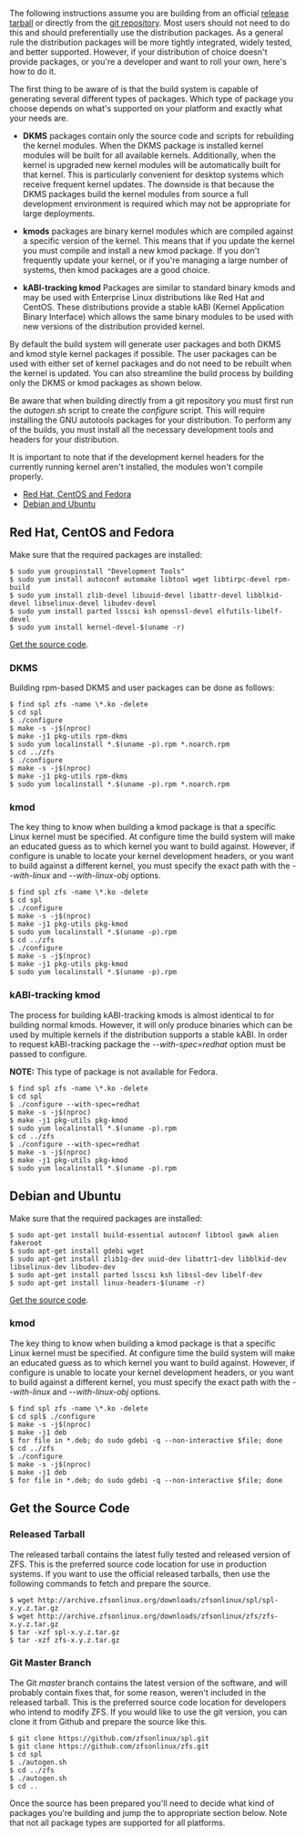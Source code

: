 The following instructions assume you are building from an official [release tarball][release] or directly from the [git repository][git]. Most users should not need to do this and should preferentially use the distribution packages. As a general rule the distribution packages will be more tightly integrated, widely tested, and better supported. However, if your distribution of choice doesn't provide packages, or you're a developer and want to roll your own, here's how to do it.

The first thing to be aware of is that the build system is capable of generating several different types of packages. Which type of package you choose depends on what's supported on your platform and exactly what your needs are.

* **DKMS** packages contain only the source code and scripts for rebuilding the kernel modules. When the DKMS package is installed kernel modules will be built for all available kernels. Additionally, when the kernel is upgraded new kernel modules will be automatically built for that kernel. This is particularly convenient for desktop systems which receive frequent kernel updates. The downside is that because the DKMS packages build the kernel modules from source a full development environment is required which may not be appropriate for large deployments.

* **kmods** packages are binary kernel modules which are compiled against a specific version of the kernel. This means that if you update the kernel you must compile and install a new kmod package. If you don't frequently update your kernel, or if you're managing a large number of systems, then kmod packages are a good choice.

* **kABI-tracking kmod** Packages are similar to standard binary kmods and may be used with Enterprise Linux distributions like Red Hat and CentOS.  These distributions provide a stable kABI (Kernel Application Binary Interface) which allows the same binary modules to be used with new versions of the distribution provided kernel.

By default the build system will generate user packages and both DKMS and kmod style kernel packages if possible. The user packages can be used with either set of kernel packages and do not need to be rebuilt when the kernel is updated. You can also streamline the build process by building only the DKMS or kmod packages as shown below.

Be aware that when building directly from a git repository you must first run the *autogen.sh* script to create the *configure* script. This will require installing the GNU autotools packages for your distribution.  To perform any of the builds, you must install all the necessary development tools and headers for your distribution.

It is important to note that if the development kernel headers for the currently running kernel aren't installed, the modules won't compile properly.

* [Red Hat, CentOS and Fedora](#red-hat-centos-and-fedora)
* [Debian and Ubuntu](#debian-and-ubuntu)

## Red Hat, CentOS and Fedora

Make sure that the required packages are installed:

```
$ sudo yum groupinstall "Development Tools"
$ sudo yum install autoconf automake libtool wget libtirpc-devel rpm-build
$ sudo yum install zlib-devel libuuid-devel libattr-devel libblkid-devel libselinux-devel libudev-devel
$ sudo yum install parted lsscsi ksh openssl-devel elfutils-libelf-devel
$ sudo yum install kernel-devel-$(uname -r)
```

[Get the source code](#get-the-source-code).

### DKMS

Building rpm-based DKMS and user packages can be done as follows:

```
$ find spl zfs -name \*.ko -delete
$ cd spl
$ ./configure
$ make -s -j$(nproc)
$ make -j1 pkg-utils rpm-dkms
$ sudo yum localinstall *.$(uname -p).rpm *.noarch.rpm
$ cd ../zfs
$ ./configure
$ make -s -j$(nproc)
$ make -j1 pkg-utils rpm-dkms
$ sudo yum localinstall *.$(uname -p).rpm *.noarch.rpm
```

### kmod

The key thing to know when building a kmod package is that a specific Linux kernel must be specified. At configure time the build system will make an educated guess as to which kernel you want to build against. However, if configure is unable to locate your kernel development headers, or you want to build against a different kernel, you must specify the exact path with the *--with-linux* and *--with-linux-obj* options.

```
$ find spl zfs -name \*.ko -delete
$ cd spl
$ ./configure
$ make -s -j$(nproc)
$ make -j1 pkg-utils pkg-kmod
$ sudo yum localinstall *.$(uname -p).rpm
$ cd ../zfs
$ ./configure
$ make -s -j$(nproc)
$ make -j1 pkg-utils pkg-kmod
$ sudo yum localinstall *.$(uname -p).rpm
```

### kABI-tracking kmod

The process for building kABI-tracking kmods is almost identical to for building normal kmods.  However, it will only produce binaries which can be used by multiple kernels if the distribution supports a stable kABI.  In order to request kABI-tracking package the *--with-spec=redhat* option must be passed to configure.

**NOTE:** This type of package is not available for Fedora.

```
$ find spl zfs -name \*.ko -delete
$ cd spl
$ ./configure --with-spec=redhat
$ make -s -j$(nproc)
$ make -j1 pkg-utils pkg-kmod
$ sudo yum localinstall *.$(uname -p).rpm
$ cd ../zfs
$ ./configure --with-spec=redhat
$ make -s -j$(nproc)
$ make -j1 pkg-utils pkg-kmod
$ sudo yum localinstall *.$(uname -p).rpm
```

## Debian and Ubuntu

Make sure that the required packages are installed:

```
$ sudo apt-get install build-essential autoconf libtool gawk alien fakeroot
$ sudo apt-get install gdebi wget
$ sudo apt-get install zlib1g-dev uuid-dev libattr1-dev libblkid-dev libselinux-dev libudev-dev
$ sudo apt-get install parted lsscsi ksh libssl-dev libelf-dev
$ sudo apt-get install linux-headers-$(uname -r)
```

[Get the source code](#get-the-source-code).

### kmod

The key thing to know when building a kmod package is that a specific Linux kernel must be specified. At configure time the build system will make an educated guess as to which kernel you want to build against. However, if configure is unable to locate your kernel development headers, or you want to build against a different kernel, you must specify the exact path with the *--with-linux* and *--with-linux-obj* options.

```
$ find spl zfs -name \*.ko -delete
$ cd spl$ ./configure
$ make -s -j$(nproc)
$ make -j1 deb
$ for file in *.deb; do sudo gdebi -q --non-interactive $file; done
$ cd ../zfs
$ ./configure
$ make -s -j$(nproc)
$ make -j1 deb
$ for file in *.deb; do sudo gdebi -q --non-interactive $file; done
```

## Get the Source Code

### Released Tarball

The released tarball contains the latest fully tested and released version of ZFS.  This is the preferred source code location for use in production systems.  If you want to use the official released tarballs, then use the following commands to fetch and prepare the source.

```
$ wget http://archive.zfsonlinux.org/downloads/zfsonlinux/spl/spl-x.y.z.tar.gz
$ wget http://archive.zfsonlinux.org/downloads/zfsonlinux/zfs/zfs-x.y.z.tar.gz
$ tar -xzf spl-x.y.z.tar.gz
$ tar -xzf zfs-x.y.z.tar.gz
```

### Git Master Branch

The Git *master* branch contains the latest version of the software, and will probably contain fixes that, for some reason, weren't included in the released tarball.  This is the preferred source code location for developers who intend to modify ZFS.  If you would like to use the git version, you can clone it from Github and prepare the source like this.

```
$ git clone https://github.com/zfsonlinux/spl.git
$ git clone https://github.com/zfsonlinux/zfs.git
$ cd spl
$ ./autogen.sh
$ cd ../zfs
$ ./autogen.sh
$ cd ..
```

Once the source has been prepared you'll need to decide what kind of packages you're building and jump the to appropriate section below.  Note that not all package types are supported for all platforms.

[release]: https://github.com/zfsonlinux/zfs/releases/latest
[git]: https://github.com/zfsonlinux/zfs
